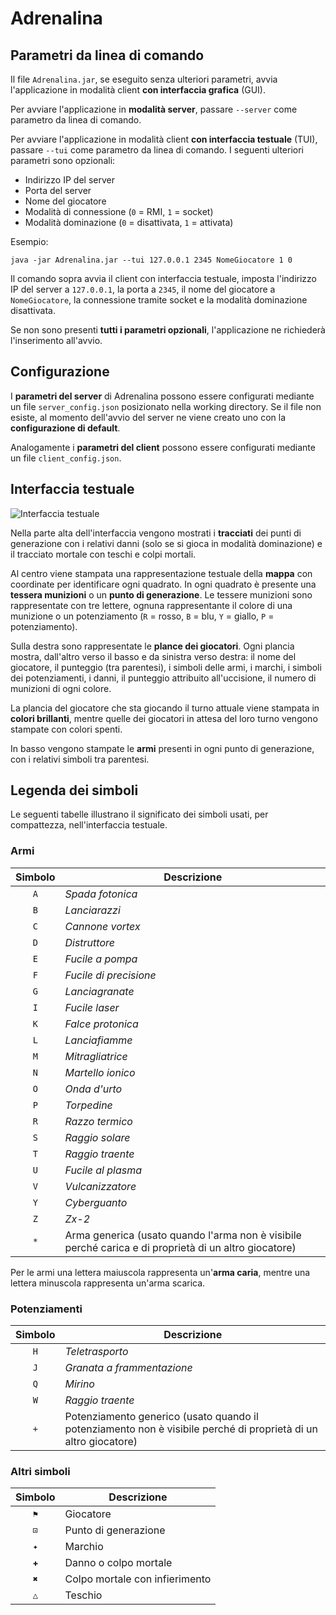 # Adrenalina

## Parametri da linea di comando

Il file `Adrenalina.jar`, se eseguito senza ulteriori parametri, avvia l'applicazione in modalità client **con interfaccia grafica** (GUI).


Per avviare l'applicazione in **modalità server**, passare `--server` come parametro da linea di comando.

Per avviare l'applicazione in modalità client **con interfaccia testuale** (TUI), passare `--tui` come parametro da linea di comando. I seguenti ulteriori parametri sono opzionali:

- Indirizzo IP del server
- Porta del server
- Nome del giocatore
- Modalità di connessione (`0` = RMI, `1` = socket)
- Modalità dominazione (`0` = disattivata, `1` = attivata)

Esempio:

```java -jar Adrenalina.jar --tui 127.0.0.1 2345 NomeGiocatore 1 0```

Il comando sopra avvia il client con interfaccia testuale, imposta l'indirizzo IP del server a `127.0.0.1`, la porta a `2345`, il nome del giocatore a `NomeGiocatore`, la connessione tramite socket e la modalità dominazione disattivata.

Se non sono presenti **tutti i parametri opzionali**, l'applicazione ne richiederà l'inserimento all'avvio.

## Configurazione

I **parametri del server** di Adrenalina possono essere configurati mediante un file `server_config.json` posizionato nella working directory. Se il file non esiste, al momento dell'avvio del server ne viene creato uno con la **configurazione di default**.

Analogamente i **parametri del client** possono essere configurati mediante un file `client_config.json`.

## Interfaccia testuale

![Interfaccia testuale](https://i.imgur.com/MMN85PU.png)

Nella parte alta dell'interfaccia vengono mostrati i **tracciati** dei punti di generazione con i relativi danni (solo se si gioca in modalità dominazione) e il tracciato mortale con teschi e colpi mortali.

Al centro viene stampata una rappresentazione testuale della **mappa** con coordinate per identificare ogni quadrato. In ogni quadrato è presente una **tessera munizioni** o un **punto di generazione**. Le tessere munizioni sono rappresentate con tre lettere, ognuna rappresentante il colore di una munizione o un potenziamento (`R` = rosso, `B` = blu, `Y` = giallo, `P` = potenziamento).

Sulla destra sono rappresentate le **plance dei giocatori**. Ogni plancia mostra, dall'altro verso il basso e da sinistra verso destra: il nome del giocatore, il punteggio (tra parentesi), i simboli delle armi, i marchi, i simboli dei potenziamenti, i danni, il punteggio attribuito all'uccisione, il numero di munizioni di ogni colore.

La plancia del giocatore che sta giocando il turno attuale viene stampata in **colori brillanti**, mentre quelle dei giocatori in attesa del loro turno vengono stampate con colori spenti.

In basso vengono stampate le **armi** presenti in ogni punto di generazione, con i relativi simboli tra parentesi.

## Legenda dei simboli

Le seguenti tabelle illustrano il significato dei simboli usati, per compattezza, nell'interfaccia testuale.

### Armi

| Simbolo |Descrizione|
|:---------:|-------------|
|    `A`    |*Spada fotonica*|
|    `B`    |*Lanciarazzi*|
|    `C`    |*Cannone vortex*|
|    `D`    |*Distruttore*|
|    `E`    |*Fucile a pompa*|
|    `F`    |*Fucile di precisione*|
|    `G`    |*Lanciagranate*|
|    `I`    |*Fucile laser*|
|    `K`    |*Falce protonica*|
|    `L`    |*Lanciafiamme*|
|    `M`    |*Mitragliatrice*|
|    `N`    |*Martello ionico*|
|    `O`    |*Onda d'urto*|
|    `P`    |*Torpedine*|
|    `R`    |*Razzo termico*|
|    `S`    |*Raggio solare*|
|    `T`    |*Raggio traente*|
|    `U`    |*Fucile al plasma*|
|    `V`    |*Vulcanizzatore*|
|    `Y`    |*Cyberguanto*|
|    `Z`    |*Zx-2*|
|    `*`    |Arma generica (usato quando l'arma non è visibile perché carica e di proprietà di un altro giocatore)|

Per le armi una lettera maiuscola rappresenta un'**arma caria**, mentre una lettera minuscola rappresenta un'arma scarica.

### Potenziamenti

| Simbolo |Descrizione|
|:---------:|-------------|
|    `H`    |*Teletrasporto*|
|    `J`    |*Granata a frammentazione*|
|    `Q`    |*Mirino*|
|    `W`    |*Raggio traente*|
|    `+`    |Potenziamento generico (usato quando il potenziamento non è visibile perché di proprietà di un altro giocatore)|

### Altri simboli

| Simbolo |Descrizione|
|:---------:|-------------|
|    `⚑`    |Giocatore|
|    `⊡`    |Punto di generazione|
|    `✦`    |Marchio|
|    `✚`    |Danno o colpo mortale|
|    `✖`    |Colpo mortale con infierimento|
|    `△`    |Teschio|
